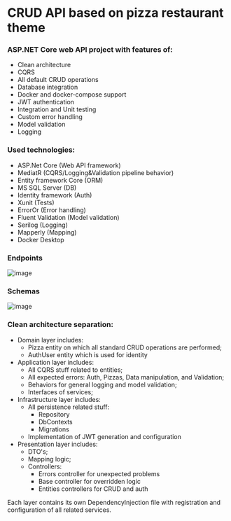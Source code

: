 # CRUD API based on pizza restaurant theme
### ASP.NET Core web API project with features of:
- Clean architecture
- CQRS
- All default CRUD operations
- Database integration
- Docker and docker-compose support
- JWT authentication
- Integration and Unit testing
- Custom error handling
- Model validation
- Logging

### Used technologies:
- ASP.Net Core (Web API framework)
- MediatR (CQRS/Logging&Validation pipeline behavior)
- Entity framework Core (ORM)
- MS SQL Server (DB)
- Identity framework (Auth)
- Xunit (Tests)
- ErrorOr (Error handling)
- Fluent Validation (Model validation)
- Serilog (Logging)
- Mapperly (Mapping)
- Docker Desktop

### Endpoints
![image](https://github.com/Maks0s/PizzaRestaurant/assets/89703990/94e65b5a-c81a-433b-9cf8-4bdd18f2d09e)


### Schemas
![image](https://github.com/Maks0s/PizzaRestaurant/assets/89703990/192f4e43-26c8-4996-a281-039e12d1b780)


### Clean architecture separation:
- Domain layer includes:
   - Pizza entity on which all standard CRUD operations are performed;
   - AuthUser entity which is used for identity
- Application layer includes:
   - All CQRS stuff related to entities;
   - All expected errors: Auth, Pizzas, Data manipulation, and Validation;
   - Behaviors for general logging and model validation;
   - Interfaces of services;
- Infrastructure layer includes:
   - All persistence related stuff:
      - Repository
      - DbContexts
      - Migrations
   - Implementation of JWT generation and configuration
- Presentation layer inсludes:
   - DTO's;
   - Mapping logic;
   - Controllers:
      - Errors controller for unexpected problems
      - Base controller for overridden logic
      - Entities controllers for CRUD and auth

Each layer contains its own DependencyInjection file with registration and configuration of all related services.
